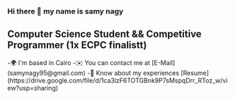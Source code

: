 ### Hi there 👋 my name is samy nagy 

<h2> Computer Science Student && Competitive Programmer (1x ECPC finalistt)</h2>
-🌍  I'm based in Cairo
-✉️  You can contact me at [E-Mail](samynagy95@gmail.com)
-📄 Know about my experiences [Resume](https://drive.google.com/file/d/1ca3lzF6TOTGBnk9P7sMspqDrr_RToz_w/view?usp=sharing)

<!--
**samynagy/samynagy** is a ✨ _special_ ✨ repository because its `README.md` (this file) appears on your GitHub profile.

Here are some ideas to get you started:

- 🔭 I’m currently working on ...
- 🌱 I’m currently learning ...
- 👯 I’m looking to collaborate on ...
- 🤔 I’m looking for help with ...
- 💬 Ask me about ...
- 📫 How to reach me: ...
- 😄 Pronouns: ...
- ⚡ Fun fact: ...
-->
